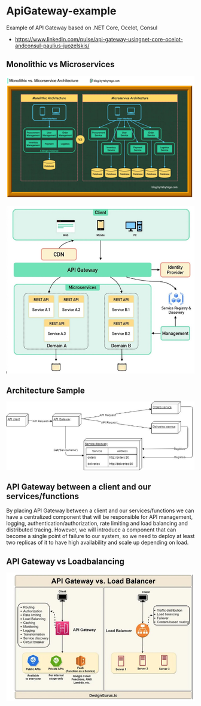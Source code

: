 # ApiGateway-example
Example of API Gateway based on .NET Core, Ocelot, Consul

- https://www.linkedin.com/pulse/api-gateway-usingnet-core-ocelot-andconsul-paulius-juozelskis/

##  Monolithic vs Microservices

![ Monolithic vs Microservices  ](https://github.com/sanogotech/ApiGateway-example/blob/master/images/monolithicvsmicroservice.jpg)


![ Domaine microservice ](https://github.com/sanogotech/ApiGateway-example/blob/master/images/MicroServiceArchiDomaineDB.jpg)

## Architecture  Sample

![  Api Gateway](https://github.com/sanogotech/ApiGateway-example/blob/master/images/apigatewaysample.jpg)



## API Gateway between a client and our services/functions

By placing API Gateway between a client and our services/functions we can have a centralized component that will be responsible for API management, logging, authentication/authorization, rate limiting and load balancing and distributed tracing. However, we will introduce a component that can become a single point of failure to our system, so we need to deploy at least two replicas of it to have high availability and scale up depending on load.

##  API  Gateway vs Loadbalancing

![ API Gateway vs Loadbalancing](https://github.com/sanogotech/ApiGateway-example/blob/master/images/apigatewayvsloadbalancer.jpg)

